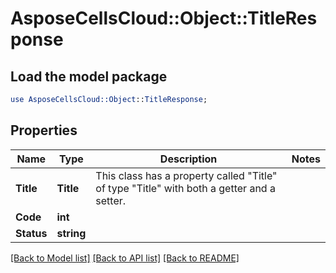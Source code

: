 # AsposeCellsCloud::Object::TitleResponse 

## Load the model package
```perl
use AsposeCellsCloud::Object::TitleResponse;
```

## Properties
Name | Type | Description | Notes
------------ | ------------- | ------------- | -------------
**Title** | **Title** | This class has a property called "Title" of type "Title" with both a getter and a setter. |
**Code** | **int** |  |
**Status** | **string** |  |  

[[Back to Model list]](../README.md#documentation-for-models) [[Back to API list]](../README.md#documentation-for-api-endpoints) [[Back to README]](../README.md)

